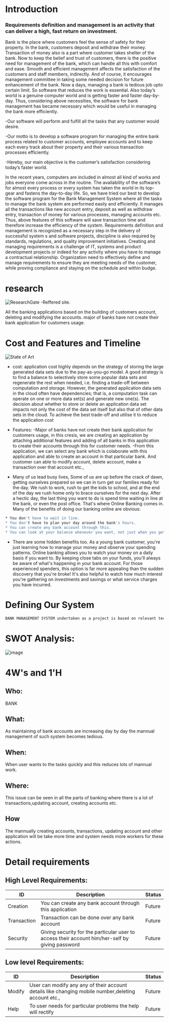 # Introduction
### Requirements definition and management is an activity that can deliver a high, fast return on investment.

  Bank is the place where customers feel the sense of safety for their property. In the bank, customers deposit and withdraw their money. Transaction of money also is a part where customer takes shelter of the bank. Now to keep the belief and trust of customers, there is the positive need for management of the bank, which can handle all this with comfort and ease. Smooth and efficient management affects the satisfaction of the customers and staff members, indirectly. And of course, it encourages management committee in taking some needed decision for future enhancement of the bank. Now a days, managing a bank is tedious job upto certain limit. So software that reduces the work is essential. Also today’s world is a genuine computer world and is getting faster and faster day-by-day. Thus, considering above necessities, the software for bank management has became necessary which would be useful in managing the bank more efficiently.

-Our software will perform and fulfill all the tasks that any customer would desire.

-Our motto is to develop a software program for managing the entire bank process related to customer accounts, employee accounts and to keep each every track about their property and their various transaction processes efficiently.

-Hereby, our main objective is the customer’s satisfaction considering today’s faster world.

  In the recent years, computers are included in almost all kind of works and jobs everyone come across in the routine. The availability of the software’s for almost every process or every system has taken the world in its top-gear and fastens the day-to-day life. So, we have tried our best to develop the software program for the Bank Management System where all the tasks to manage the bank system are performed easily and efficiently. It manages all the transactions like new account entry, deposit as well as withdraw entry, transaction of money for various processes, managing accounts etc. Thus, above features of this software will save transaction time and therefore increase the efficiency of the system. Requirements definition and management is recognized as a necessary step in the delivery of successful system s and software projects, discipline is also required by standards, regulations, and quality improvement initiatives. Creating and managing requirements is a challenge of IT, systems and product development projects or indeed for any activity where you have to manage a contractual relationship. Organization need to effectively define and manage requirements to ensure they are meeting needs of the customer, while proving compliance and staying on the schedule and within budge.

# research
![ResearchGate](https://www.researchgate.net/publication/301293322_Bank_Account_Management_System) -Reffered site.

All the banking applications based on the building of customers account, deleting and modifying the accounts. major of banks have not create their bank application for customers usage.

# Cost and Features and Timeline
![State of Art](https://www.sciencedirect.com/topics/computer-science/application-cost)
* cost:
  application cost highly depends on the strategy of storing the large generated data sets due to the pay-as-you-go model. A good strategy is to find a balance to selectively store some popular data sets and regenerate the rest when needed, i.e. finding a trade-off between computation and storage. However, the generated application data sets in the cloud often have dependencies; that is, a computation task can operate on one or more data set(s) and generate new one(s). The decision about whether to store or delete an application data set impacts not only the cost of the data set itself but also that of other data sets in the cloud. To achieve the best trade-off and utilise it to reduce the application cost

* Features:
  -Major of banks have not create their bank application for customers usage, in this cresis, we are creating an application by attaching additional features and adding of all banks in this application to create their accounts through this for customer needs.
   -From this application, we can select any bank which is colaborate with this application and able to create an account in that particular bank. And customer can able to modify account, delete account, make a transaction over that account etc.,
 - Many of us lead busy lives, Some of us are up before the crack of dawn, getting ourselves
prepared so we can in turn get our families ready for the day. We rush to work, rush to get the
kids to school, and at the end of the day we rush home only to brace ourselves for the next
day. After a hectic day, the last thing you want to do is spend time waiting in line at the bank,
or even the post office. That's where Online Banking comes in. Many of the benefits of doing
our banking online are obvious:
```sh
* You don't have to wait in line.
* You don't have to plan your day around the bank's hours.
* You can create any bank account through this.
* You can look at your balance whenever you want, not just when you get a statement.
```
* There are some hidden benefits too. As a young bank customer, you're just learning how to
manage your money and observe your spending patterns.
 Online banking allows you to watch your money on a daily basis if you want to. By
keeping close tabs on your funds, you'll always be aware of what's happening in your
bank account.
  For those experienced spenders, this option is far more appealing than the sudden
discovery that you're broke!
 It's also helpful to watch how much interest you're gathering on investments and
savings or what service charges you have incurred.

# Defining Our System

```sh
BANK MANAGEMENT SYSTEM undertaken as a project is based on relevant technologies. The main aim of this project is to develop software for bank management system. This project is to develop software for bank management system. This project has been developed to carry out the processes easily and quickly, which is not possible with the manuals systems, which are overcome by this software. This project is developed using C language and. Hence it provides the complete solution for the current management system.
```

# SWOT Analysis:
![image](https://camo.githubusercontent.com/56eee1b2a203139e2104ae5bc92a97149f9e4a36f66feec7fb040f89483816ab/68747470733a2f2f6d69726f2e6d656469756d2e636f6d2f6d61782f313032342f312a485049356d666a75584a314d50722d676a5643694c512e706e67)

# 4W's and 1'H
## Who:
BANK
## What:
As maintaining of bank accounts are increasing day by day the mannual management of such system becomes tedious.
## When:
When user wants to  the tasks quickly and this reduces lots of mannual work.
## Where:
This issue can be seen in all the parts of banking where there is a lot of transactions,updating account, creating accounts etc.
## How
The mannually creating accounts, transactions, updating account and other application will be take more time and system needs more workers for these actions.

# Detail requirements
## High Level Requirements:

| ID | Description | Status |
| ------ | ------ | ------ |
| Creation | You can create any bank account through this application | Future |
| Transaction | Transaction can be done over any bank account | Future |
| Security | Giving security for the particular user to access their account him/her-self by giving password | Future |
## Low level Requirements:

| ID | Description | Status |
| ------ | ------ | ------ |
| Modify | User can modify any any of their account details like changing mobile number,deleting account etc., | Future |
 | Help | To user needs for particular problems the help will rectify | Future |
